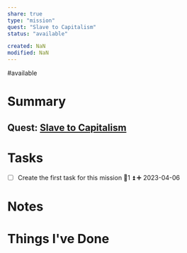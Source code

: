 ```yaml
---
share: true
type: "mission"
quest: "Slave to Capitalism"
status: "available"

created: NaN 
modified: NaN
---
```

#available 
# Summary
## Quest: [Slave to Capitalism](./Slave%20to%20Capitalism.md)
# Tasks
- [ ] Create the first task for this mission 🥄1 ⏫ ➕ 2023-04-06

# Notes

# Things I've Done